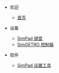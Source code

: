 - 欢迎

  - [首页](/)

- 设备

  - [SimPad 键盘](/simpad/)
  - [SimGETRO 控制器](/simgetro/)

- 软件

  - [SimPad 设置工具](/control_pannel/)
